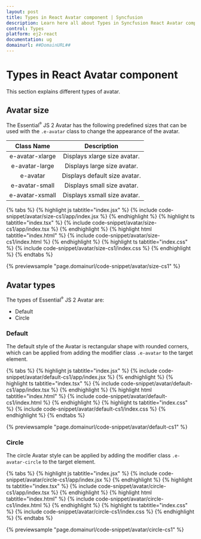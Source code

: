 ```yaml
---
layout: post
title: Types in React Avatar component | Syncfusion
description: Learn here all about Types in Syncfusion React Avatar component of Syncfusion Essential JS 2 and more.
control: Types 
platform: ej2-react
documentation: ug
domainurl: ##DomainURL##
---
```


# Types in React Avatar component

This section explains different types of avatar.

## Avatar size

The Essential<sup style="font-size:70%">&reg;</sup> JS 2 Avatar has the following predefined sizes that can be used with the `.e-avatar` class to change the appearance of the avatar.

| Class Name         | Description
| :-------------:    |:-------------:
| e-avatar-xlarge    | Displays xlarge size avatar.
| e-avatar-large     | Displays large size avatar.
| e-avatar           | Displays default size avatar.
| e-avatar-small     | Displays small size avatar.
| e-avatar-xsmall    | Displays xsmall size avatar.

{% tabs %}
{% highlight js tabtitle="index.jsx" %}
{% include code-snippet/avatar/size-cs1/app/index.jsx %}
{% endhighlight %}
{% highlight ts tabtitle="index.tsx" %}
{% include code-snippet/avatar/size-cs1/app/index.tsx %}
{% endhighlight %}
{% highlight html tabtitle="index.html" %}
{% include code-snippet/avatar/size-cs1/index.html %}
{% endhighlight %}
{% highlight ts tabtitle="index.css" %}
{% include code-snippet/avatar/size-cs1/index.css %}
{% endhighlight %}
{% endtabs %}

 {% previewsample "page.domainurl/code-snippet/avatar/size-cs1" %}

## Avatar types

The types of Essential<sup style="font-size:70%">&reg;</sup> JS 2 Avatar are:

* Default
* Circle

### Default

The default style of the Avatar is rectangular shape with rounded corners, which can be applied from adding the modifier class `.e-avatar` to the target element.

{% tabs %}
{% highlight js tabtitle="index.jsx" %}
{% include code-snippet/avatar/default-cs1/app/index.jsx %}
{% endhighlight %}
{% highlight ts tabtitle="index.tsx" %}
{% include code-snippet/avatar/default-cs1/app/index.tsx %}
{% endhighlight %}
{% highlight html tabtitle="index.html" %}
{% include code-snippet/avatar/default-cs1/index.html %}
{% endhighlight %}
{% highlight ts tabtitle="index.css" %}
{% include code-snippet/avatar/default-cs1/index.css %}
{% endhighlight %}
{% endtabs %}

 {% previewsample "page.domainurl/code-snippet/avatar/default-cs1" %}

### Circle

The circle Avatar style can be applied by adding the modifier class `.e-avatar-circle` to the target element.

{% tabs %}
{% highlight js tabtitle="index.jsx" %}
{% include code-snippet/avatar/circle-cs1/app/index.jsx %}
{% endhighlight %}
{% highlight ts tabtitle="index.tsx" %}
{% include code-snippet/avatar/circle-cs1/app/index.tsx %}
{% endhighlight %}
{% highlight html tabtitle="index.html" %}
{% include code-snippet/avatar/circle-cs1/index.html %}
{% endhighlight %}
{% highlight ts tabtitle="index.css" %}
{% include code-snippet/avatar/circle-cs1/index.css %}
{% endhighlight %}
{% endtabs %}

 {% previewsample "page.domainurl/code-snippet/avatar/circle-cs1" %}
